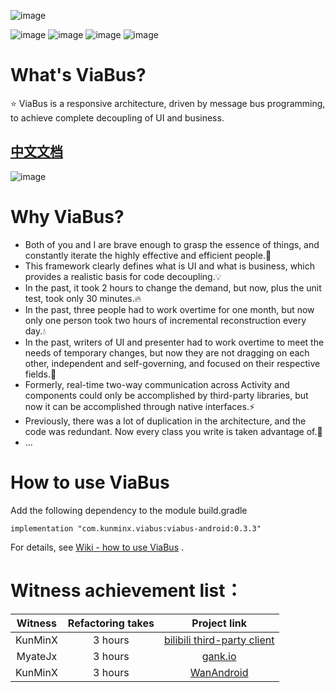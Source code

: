 ![image](https://github.com/KunMinX/android-viabus-architecture/blob/master/images/viabuslogo.png)

![image](https://img.shields.io/badge/jcenter-0.3.3-brightgreen.svg)
![image](https://img.shields.io/badge/api-%2B15-blue.svg)
![image](https://img.shields.io/badge/license-Apache2.0-blue.svg)
![image](https://img.shields.io/badge/author-KunMinX-orange.svg)

# What's ViaBus?
⭐ ViaBus is a responsive architecture, driven by message bus programming, to achieve complete decoupling of UI and business.

## [中文文档](https://github.com/KunMinX/android-viabus-architecture/blob/master/README_CN.md)

![image](https://github.com/KunMinX/android-viabus-architecture/blob/master/images/viabus_flow.png)

# Why ViaBus?
- Both of you and I are brave enough to grasp the essence of things, and constantly iterate the highly effective and efficient people.🌱
- This framework clearly defines what is UI and what is business, which provides a realistic basis for code decoupling.💡
- In the past, it took 2 hours to change the demand, but now, plus the unit test, took only 30 minutes.🔥
- In the past, three people had to work overtime for one month, but now only one person took two hours of incremental reconstruction every day.💧
- In the past, writers of UI and presenter had to work overtime to meet the needs of temporary changes, but now they are not dragging on each other, independent and self-governing, and focused on their respective fields.🌲
- Formerly, real-time two-way communication across Activity and components could only be accomplished by third-party libraries, but now it can be accomplished through native interfaces.⚡
- Previously, there was a lot of duplication in the architecture, and the code was redundant. Now every class you write is taken advantage of.💪
- ...


# How to use ViaBus
Add the following dependency to the module build.gradle
```
implementation "com.kunminx.viabus:viabus-android:0.3.3"
```
For details, see [Wiki - how to use ViaBus](https://github.com/KunMinX/android-viabus-architecture/wiki/How-to-use-ViaBus) .


# Witness achievement list：

|Witness|Refactoring takes|Project link|
|:--:|:--:|:--:|
|KunMinX|3 hours|[bilibili third-party client](https://github.com/KunMinX/bilibili-viabus-architecture)|
|MyateJx|3 hours|[gank.io](https://github.com/KunMinX/Gank.io-viabus-architecture)|
|KunMinX|3 hours|[WanAndroid](https://github.com/KunMinX/WanAndroid-viabus-architecture)|
